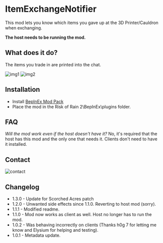 # ItemExchangeNotifier

This mod lets you know which items you gave up at the 3D Printer/Cauldron when exchanging.

**The host needs to be running the mod.**

## What does it do?

The items you trade in are printed into the chat.

![img1](https://i.imgur.com/KX3Q1wf.jpg)
![img2](https://i.imgur.com/44chxWZ.jpg)

## Installation

- Install [BepInEx Mod Pack](https://thunderstore.io/package/bbepis/BepInExPack/)
- Place the mod in the Risk of Rain 2\BepInEx\plugins folder.

## FAQ
*Will the mod work even if the host doesn't have it?*
No, it's required that the host has this mod and the only one that needs it. Clients don't need to have it installed.

## Contact
![contact](https://i.imgur.com/gPBrPrQ.png)

## Changelog
- 1.3.0 - Update for Scorched Acres patch
- 1.2.0 - Unwanted side effects since 1.1.0. Reverting to host mod (sorry).
- 1.1.1 - Modified readme.
- 1.1.0 - Mod now works as client as well. Host no longer has to run the mod. 
- 1.0.2 - Was behaving incorrectly on clients (Thanks h0g 7 for letting me know and Elysium for helping and testing).
- 1.0.1 - Metadata update.